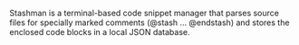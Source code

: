 Stashman is a terminal-based code snippet manager that parses source files for specially marked comments (@stash ... @endstash) and stores the enclosed code blocks in a local JSON database.
